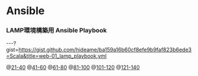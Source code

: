 # Ansible
### LAMP環境構築用 Ansible Playbook

---?gist=https://gist.github.com/hideame/ba159a16b60cf8efe9b9faf823b6ede3=Scala&title=web-01_lamp_playbook.yml

@[21-40](21-40)
@[41-60](41-60)
@[61-80](61-80)
@[81-100](81-100)
@[101-120](101-120)
@[121-140](121-140)
